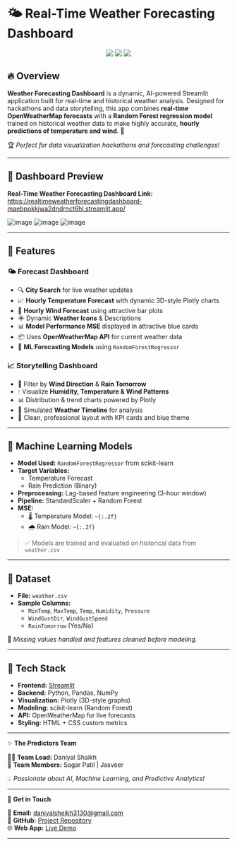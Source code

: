 # 🌤️ Real-Time Weather Forecasting Dashboard

<p align="center">
  <img src="https://img.shields.io/badge/Streamlit-Weather%20App-blue?style=for-the-badge&logo=streamlit" />
  <img src="https://img.shields.io/badge/ML-RandomForest-orange?style=for-the-badge&logo=scikit-learn" />
  <img src="https://img.shields.io/badge/API-OpenWeatherMap-green?style=for-the-badge&logo=openweathermap" />
</p>

## 🔥 Overview
**Weather Forecasting Dashboard** is a dynamic, AI-powered Streamlit application built for real-time and historical weather analysis. Designed for hackathons and data storytelling, this app combines **real-time OpenWeatherMap forecasts** with a **Random Forest regression model** trained on historical weather data to make highly accurate, **hourly predictions of temperature and wind**. 🎯

🏆 _Perfect for data visualization hackathons and forecasting challenges!_

---

## 📸 Dashboard Preview
**Real-Time Weather Forecasting Dashboard Link:** 
https://realtimeweatherforecastingdashboard-maebppkkjwa2dndrnct6hl.streamlit.app/

![image](https://github.com/user-attachments/assets/c826dde0-5ce0-4aea-9fd5-10727ccd3547)
![image](https://github.com/user-attachments/assets/981ccfd9-33ed-427e-8697-0b151483f03d)
![image](https://github.com/user-attachments/assets/4e27f1a7-17f3-4105-ab8e-58647ffe6379)

---

## 🚀 Features

### 🌤️ Forecast Dashboard
- 🔍 **City Search** for live weather updates
- 📈 **Hourly Temperature Forecast** with dynamic 3D-style Plotly charts
- 💨 **Hourly Wind Forecast** using attractive bar plots
- ☀️ Dynamic **Weather Icons** & Descriptions
- 📊 **Model Performance MSE** displayed in attractive blue cards
- 📦 Uses **OpenWeatherMap API** for current weather data
- 🤖 **ML Forecasting Models** using `RandomForestRegressor`

### 📈 Storytelling Dashboard
- 🧭 Filter by **Wind Direction** & **Rain Tomorrow**
- 💧 Visualize **Humidity, Temperature & Wind Patterns**
- 📊 Distribution & trend charts powered by Plotly
- 🔄 Simulated **Weather Timeline** for analysis
- 📌 Clean, professional layout with KPI cards and blue theme

---

## 🧠 Machine Learning Models

- **Model Used:** `RandomForestRegressor` from scikit-learn
- **Target Variables:** 
  - Temperature Forecast
  - Rain Prediction (Binary)
- **Preprocessing:** Lag-based feature engineering (3-hour window)
- **Pipeline:** StandardScaler + Random Forest
- **MSE:**
  - 🌡️ Temperature Model: `~{:.2f}`  
  - 🌧️ Rain Model: `~{:.2f}`

> ✅ Models are trained and evaluated on historical data from `weather.csv`

---

## 📂 Dataset

- **File:** `weather.csv`
- **Sample Columns:**
  - `MinTemp`, `MaxTemp`, `Temp`, `Humidity`, `Pressure`
  - `WindGustDir`, `WindGustSpeed`
  - `RainTomorrow` (Yes/No)

📌 _Missing values handled and features cleaned before modeling._

---

## 🔧 Tech Stack

- **Frontend:** [Streamlit](https://streamlit.io/)
- **Backend:** Python, Pandas, NumPy
- **Visualization:** Plotly (3D-style graphs)
- **Modeling:** scikit-learn (Random Forest)
- **API:** OpenWeatherMap for live forecasts
- **Styling:** HTML + CSS custom metrics

---
✨ **The Predictors Team**

🧑‍💼 **Team Lead:** Daniyal Shaikh  
👥 **Team Members:** Sagar Patil | Jasveer

💡 _Passionate about AI, Machine Learning, and Predictive Analytics!_

---

📮 **Get in Touch**

📧 **Email:** [daniyalsheikh3130@gmail.com](mailto:daniyalsheikh3130@gmail.com)  
🔗 **GitHub:** [Project Repository](#)  
🌐 **Web App:** [Live Demo](#)

---


